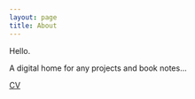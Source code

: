 ```yaml
---
layout: page
title: About
---
```


Hello.

A digital home for any projects and book notes... 

<a href="assets/MIMI YUFAN YOU - CV - 20221228.pdf">CV</a>

